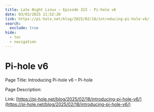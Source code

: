 ```yaml
---
title: Late Night Linux – Episode 323 - Pi-hole v6
date: 03/03/2025 21:52:20
link: https://pi-hole.net/blog/2025/02/18/introducing-pi-hole-v6/
search:
  exclude: true
hide:
  - toc
  - navigation
---
```


# Pi-hole v6

Page Title: Introducing Pi-hole v6 – Pi-hole

Page Description:  

Link: [https://pi-hole.net/blog/2025/02/18/introducing-pi-hole-v6/](https://pi-hole.net/blog/2025/02/18/introducing-pi-hole-v6/)